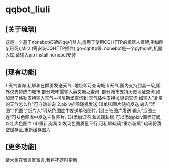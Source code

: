 # qqbot_liuli
## [关于琉璃]

这是一个基于nonebot框架的qq机器人,适用于使用CQHTTP的机器人框架,例如酷q(已死),Mirai(需安装CQHTTP插件),go-cqhttp等.
nonebot是一个python的机器人库,请输入pip install nonebot安装
## [现有功能]

1.天气查询
    私聊和在群里发送天气+地址即可查询城市天气.国内支持到县一级,国外仅支持热门城市,部分城市需输入英文地址查询.
    部分城市支持历史地址查询,如加里宁格勒支持输入天气+柯尼斯堡查询到
    天气插件支持关键词查询,如输入"北京的天气怎么样"可自动查询
2.pixiv插图随机发送
   (1)单张图片随机发送
      输入"涩图","色图","纸片人"可从色图库中发送单张图片.
   (2)三张图片发送
      输入"涩图三连"可从色图库中发送三张图片.
   (3)添加订阅
      和琉璃私聊,可以添加pixiv画师订阅,以壮大色图库
   (4)重新装填
      如发现色图质量不行,可私聊琉璃"重新装填",琉璃将清空缓存区,重新缓存图片
## [更多功能]

   请大家在留言区留言,我将不定时更新.
